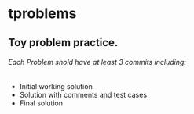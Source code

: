 # tproblems

## Toy problem practice.

###### Each Problem shold have at least 3 commits including:

- Initial working solution
- Solution with comments and test cases
- Final solution

